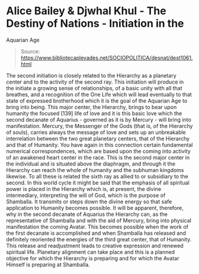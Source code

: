 # Alice Bailey & Djwhal Khul - The Destiny of Nations - Initiation in the
Aquarian Age

> Source: https://www.bibliotecapleyades.net/SOCIOPOLITICA/desnat/dest1061.html

The second initiation is closely related to the Hierarchy as a planetary center and to the activity of the second ray. This initiation will produce in the initiate a growing sense of relationships, of a basic unity with all that breathes, and a recognition of the One Life which will lead eventually to that state of expressed brotherhood which it is the goal of the Aquarian Age to bring into being. This major center, the Hierarchy, brings to bear upon humanity the focused [139] life of love and it is this basic love which the second decanate of Aquarius - governed as it is by Mercury - will bring into manifestation. Mercury, the Messenger of the Gods (that is, of the Hierarchy of souls), carries always the message of love and sets up an unbreakable interrelation between the two great planetary centers, that of the Hierarchy and that of Humanity.
You have again in this connection certain fundamental numerical correspondences, which are based upon the coming into activity of an awakened heart center in the race. This is the second major center in the individual and is situated above the diaphragm, and through it the Hierarchy can reach the whole of humanity and the subhuman kingdoms likewise.
To all these is related the sixth ray as allied to or subsidiary to the second.
In this world cycle it might be said that the emphasis of all spiritual power is placed in the Hierarchy which is, at present, the divine intermediary, interpreting the will of God, which is the purpose of Shamballa. It transmits or steps down the divine energy so that safe application to Humanity becomes possible. It will be apparent, therefore, why in the second decanate of Aquarius the Hierarchy can, as the representative of Shamballa and with the aid of Mercury, bring into physical manifestation the coming Avatar. This becomes possible when the work of the first decanate is accomplished and when Shamballa has released and definitely reoriented the energies of the third great center, that of Humanity. This release and readjustment leads to creative expression and renewed spiritual life. Planetary alignment can take place and this is a planned objective for which the Hierarchy is preparing and for which the Avatar Himself is preparing at Shamballa.
